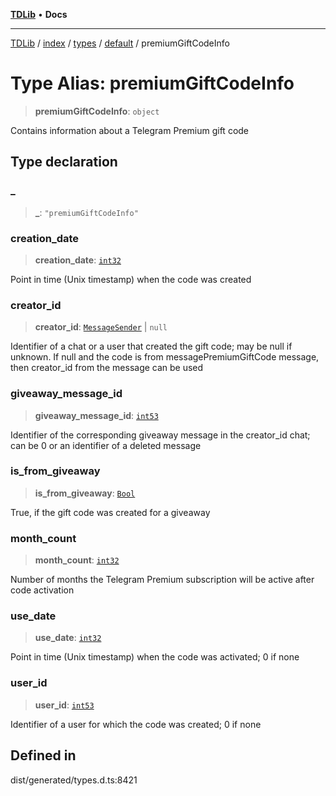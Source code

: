 [**TDLib**](../../../../../../README.md) • **Docs**

***

[TDLib](../../../../../../modules.md) / [index](../../../../../README.md) / [types](../../../README.md) / [default](../README.md) / premiumGiftCodeInfo

# Type Alias: premiumGiftCodeInfo

> **premiumGiftCodeInfo**: `object`

Contains information about a Telegram Premium gift code

## Type declaration

### \_

> **\_**: `"premiumGiftCodeInfo"`

### creation\_date

> **creation\_date**: [`int32`](int32.md)

Point in time (Unix timestamp) when the code was created

### creator\_id

> **creator\_id**: [`MessageSender`](MessageSender.md) \| `null`

Identifier of a chat or a user that created the gift code; may be null if unknown. If null and the code is from messagePremiumGiftCode message, then creator_id from the message can be used

### giveaway\_message\_id

> **giveaway\_message\_id**: [`int53`](int53.md)

Identifier of the corresponding giveaway message in the creator_id chat; can be 0 or an identifier of a deleted message

### is\_from\_giveaway

> **is\_from\_giveaway**: [`Bool`](Bool.md)

True, if the gift code was created for a giveaway

### month\_count

> **month\_count**: [`int32`](int32.md)

Number of months the Telegram Premium subscription will be active after code activation

### use\_date

> **use\_date**: [`int32`](int32.md)

Point in time (Unix timestamp) when the code was activated; 0 if none

### user\_id

> **user\_id**: [`int53`](int53.md)

Identifier of a user for which the code was created; 0 if none

## Defined in

dist/generated/types.d.ts:8421
